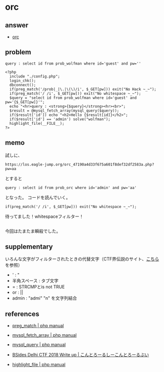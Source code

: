 # orc

## answer

- [orc](../src/orc.py)

## problem

```
query : select id from prob_wolfman where id='guest' and pw=''

<?php 
  include "./config.php"; 
  login_chk(); 
  dbconnect(); 
  if(preg_match('/prob|_|\.|\(\)/i', $_GET[pw])) exit("No Hack ~_~"); 
  if(preg_match('/ /i', $_GET[pw])) exit("No whitespace ~_~"); 
  $query = "select id from prob_wolfman where id='guest' and pw='{$_GET[pw]}'"; 
  echo "<hr>query : <strong>{$query}</strong><hr><br>"; 
  $result = @mysql_fetch_array(mysql_query($query)); 
  if($result['id']) echo "<h2>Hello {$result[id]}</h2>"; 
  if($result['id'] == 'admin') solve("wolfman"); 
  highlight_file(__FILE__); 
?>
```

## memo

試しに、

```
https://los.eagle-jump.org/orc_47190a4d33f675a601f8def32df2583a.php?pw=aa
```

とすると

```
query : select id from prob_orc where id='admin' and pw='aa'
```

となった。
コードを読んでいく。

```
if(preg_match('/ /i', $_GET[pw])) exit("No whitespace ~_~");
```

待ってました！whitespaceフィルター！

```

```

今回はたまたま瞬殺でした。


## supplementary

いろんな文字がフィルターされたときの代替文字（CTF界伝説のサイト、[こちら](https://graneed.hatenablog.com/entry/2018/10/26/232304)を参照）

- ' : "
- 半角スペース : タブ文字
- = : STRCMPとis not TRUE
- or : ||
- admin : "admi" "n" を文字列結合

## references

- [preg_match | php manual](https://www.php.net/manual/ja/function.preg-match.php)

- [mysql_fetch_array | php manual](https://www.php.net/manual/ja/function.mysql-fetch-array.php)

- [mysql_query | php manual](https://www.php.net/manual/ja/function.mysql-query.php)

- [BSides Delhi CTF 2018 Write up | こんとろーるしーこんとろーるぶい](https://graneed.hatenablog.com/entry/2018/10/26/232304)

- [highlight_file | php manual](https://www.php.net/manual/ja/function.highlight-file.php)